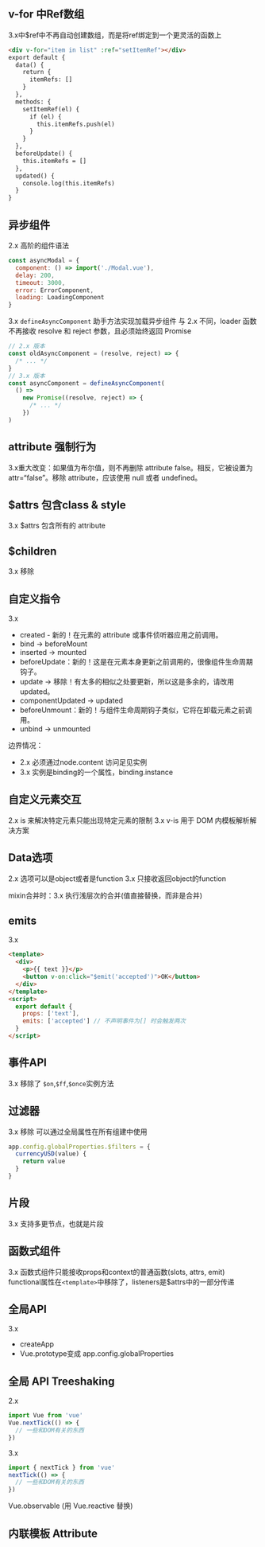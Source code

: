 ## v-for 中Ref数组
3.x中$ref中不再自动创建数组，而是将ref绑定到一个更灵活的函数上
```html
<div v-for="item in list" :ref="setItemRef"></div>
export default {
  data() {
    return {
      itemRefs: []
    }
  },
  methods: {
    setItemRef(el) {
      if (el) {
        this.itemRefs.push(el)
      }
    }
  },
  beforeUpdate() {
    this.itemRefs = []
  },
  updated() {
    console.log(this.itemRefs)
  }
}
```

## 异步组件
2.x 高阶的组件语法
```js
const asyncModal = {
  component: () => import('./Modal.vue'),
  delay: 200,
  timeout: 3000,
  error: ErrorComponent,
  loading: LoadingComponent
}
```

3.x `defineAsyncComponent` 助手方法实现加载异步组件
与 2.x 不同，loader 函数不再接收 resolve 和 reject 参数，且必须始终返回 Promise
```js
// 2.x 版本
const oldAsyncComponent = (resolve, reject) => {
  /* ... */
}
// 3.x 版本
const asyncComponent = defineAsyncComponent(
  () =>
    new Promise((resolve, reject) => {
      /* ... */
    })
)
```

## attribute 强制行为
3.x重大改变：如果值为布尔值，则不再删除 attribute false。相反，它被设置为 attr=“false”。移除 attribute，应该使用 null 或者 undefined。

## $attrs 包含class & style
3.x $attrs 包含所有的 attribute

## $children 
3.x 移除

## 自定义指令
3.x
- created - 新的！在元素的 attribute 或事件侦听器应用之前调用。
- bind → beforeMount
- inserted → mounted
- beforeUpdate：新的！这是在元素本身更新之前调用的，很像组件生命周期钩子。
- update → 移除！有太多的相似之处要更新，所以这是多余的，请改用 updated。
- componentUpdated → updated
- beforeUnmount：新的！与组件生命周期钩子类似，它将在卸载元素之前调用。
- unbind -> unmounted

边界情况：
- 2.x 必须通过node.content 访问足见实例
- 3.x 实例是binding的一个属性，binding.instance

## 自定义元素交互
2.x is 来解决特定元素只能出现特定元素的限制
3.x v-is 用于 DOM 内模板解析解决方案

## Data选项
2.x 选项可以是object或者是function
3.x 只接收返回object的function

mixin合并时：3.x 执行浅层次的合并(值直接替换，而非是合并)

## emits
3.x
```html
<template>
  <div>
    <p>{{ text }}</p>
    <button v-on:click="$emit('accepted')">OK</button>
  </div>
</template>
<script>
  export default {
    props: ['text'],
    emits: ['accepted'] // 不声明事件为[] 时会触发两次
  }
</script>
```

## 事件API
3.x 移除了 `$on`,`$ff`,`$once`实例方法

## 过滤器
3.x 移除
可以通过全局属性在所有组建中使用
```js
app.config.globalProperties.$filters = {
  currencyUSD(value) {
    return value
  }
}
```

## 片段
3.x 支持多更节点，也就是片段

## 函数式组件
3.x 函数式组件只能接收props和context的普通函数(slots, attrs, emit)
functional属性在`<template>`中移除了，listeners是$attrs中的一部分传递

## 全局API
3.x
- createApp
- Vue.prototype变成 app.config.globalProperties

## 全局 API Treeshaking
2.x
```js
import Vue from 'vue'
Vue.nextTick(() => {
  // 一些和DOM有关的东西
})
```
3.x
```js
import { nextTick } from 'vue'
nextTick(() => {
  // 一些和DOM有关的东西
})
```

Vue.observable (用 Vue.reactive 替换)

## 内联模板 Attribute